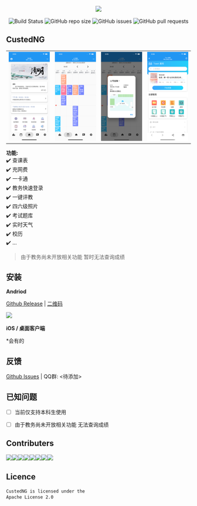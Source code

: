 <p align="center">
  <img width="500px" src="https://raw.githubusercontent.com/CustedNG/CustedNG/master/screenshot/CustedNG.png">
</p>

<p align="center">
    <img alt="Build Status" src="https://api.codemagic.io/apps/5e34f30dcb13955d9f85f43f/5e34f30dcb13955d9f85f43e/status_badge.svg">
    <img alt="GitHub repo size" src="https://img.shields.io/github/repo-size/CustedNG/CustedNG">
    <img alt="GitHub issues" src="https://img.shields.io/github/issues-raw/CustedNG/CustedNG">
    <img alt="GitHub pull requests" src="https://img.shields.io/github/issues-pr/CustedNG/CustedNG">
</p>

## CustedNG

<table>
  <tr>
    <td>
		<img width="200px" src="https://raw.githubusercontent.com/CustedNG/CustedNG/master/screenshot/home.png">
    </td>
    <td>
       <img width="200px" src="https://raw.githubusercontent.com/CustedNG/CustedNG/master/screenshot/schedule.png">
    </td>
    <td>
       <img width="200px" src="https://raw.githubusercontent.com/CustedNG/CustedNG/master/screenshot/lesson.png">
    </td>
    <td>
       <img width="200px" src="https://raw.githubusercontent.com/CustedNG/CustedNG/master/screenshot/tiku.png">
    </td>
  </tr>
</table>

**功能:**  
✔️ 查课表  
✔️ 充网费  
✔️ 一卡通  
✔️ 教务快速登录  
✔️ 一键评教  
✔️ 四六级照片  
✔️ 考试题库  
✔️ 实时天气  
✔️ 校历  
✔️ ...  

> 由于教务尚未开放相关功能 暂时无法查询成绩

## 安装

**Andriod**

[Github Release](https://github.com/CustedNG/CustedNG/releases) | [二维码](https://cust.xuty.cc/CustedNG.svg)

<img width="250px" src="https://cust.xuty.cc/CustedNG.svg">


**iOS / 桌面客户端**

*会有的

## 反馈

[Github Issues](https://github.com/CustedNG/CustedNG/issues) | QQ群: <待添加>

## 已知问题

- [ ] 当前仅支持本科生使用
- [ ] 由于教务尚未开放相关功能 无法查询成绩


## Contributers

[![](https://sourcerer.io/fame/xtyxtyx/CustedNG/CustedNG/images/0)](https://sourcerer.io/fame/xtyxtyx/CustedNG/CustedNG/links/0)[![](https://sourcerer.io/fame/xtyxtyx/CustedNG/CustedNG/images/1)](https://sourcerer.io/fame/xtyxtyx/CustedNG/CustedNG/links/1)[![](https://sourcerer.io/fame/xtyxtyx/CustedNG/CustedNG/images/2)](https://sourcerer.io/fame/xtyxtyx/CustedNG/CustedNG/links/2)[![](https://sourcerer.io/fame/xtyxtyx/CustedNG/CustedNG/images/3)](https://sourcerer.io/fame/xtyxtyx/CustedNG/CustedNG/links/3)[![](https://sourcerer.io/fame/xtyxtyx/CustedNG/CustedNG/images/4)](https://sourcerer.io/fame/xtyxtyx/CustedNG/CustedNG/links/4)[![](https://sourcerer.io/fame/xtyxtyx/CustedNG/CustedNG/images/5)](https://sourcerer.io/fame/xtyxtyx/CustedNG/CustedNG/links/5)[![](https://sourcerer.io/fame/xtyxtyx/CustedNG/CustedNG/images/6)](https://sourcerer.io/fame/xtyxtyx/CustedNG/CustedNG/links/6)[![](https://sourcerer.io/fame/xtyxtyx/CustedNG/CustedNG/images/7)](https://sourcerer.io/fame/xtyxtyx/CustedNG/CustedNG/links/7)


## Licence

```
CustedNG is licensed under the
Apache License 2.0
```
